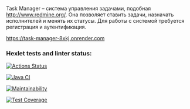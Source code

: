 Task Manager – система управления задачами, подобная http://www.redmine.org/. Она позволяет ставить задачи, назначать исполнителей и менять их статусы.
Для работы с системой требуется регистрация и аутентификация.

https://task-manager-8xkj.onrender.com

### Hexlet tests and linter status:
[![Actions Status](https://github.com/NataliVod/java-project-99/actions/workflows/hexlet-check.yml/badge.svg)](https://github.com/NataliVod/java-project-99/actions)

[![Java CI](https://github.com/NataliVod/java-project-99/actions/workflows/main.yml/badge.svg)](https://github.com/NataliVod/java-project-99/actions/workflows/main.yml)

[![Maintainability](https://api.codeclimate.com/v1/badges/9234a03d64c5d216b365/maintainability)](https://codeclimate.com/github/NataliVod/java-project-99/maintainability)

[![Test Coverage](https://api.codeclimate.com/v1/badges/9234a03d64c5d216b365/test_coverage)](https://codeclimate.com/github/NataliVod/java-project-99/test_coverage)

